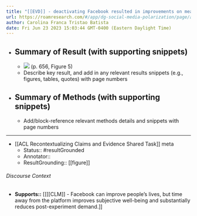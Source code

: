 ```yaml
---
title: "[[EVD]] - deactivating Facebook resulted in improvements on measurements of subjective well-being - [[@allcottWelfareEffectsSocial2020]]"
url: https://roamresearch.com/#/app/dg-social-media-polarization/page/aJngFbteo
author: Carolina Franca Tristao Batista
date: Fri Jun 23 2023 15:03:44 GMT-0400 (Eastern Daylight Time)
---
```


- ## Summary of Result (with supporting snippets)
    - ![](https://firebasestorage.googleapis.com/v0/b/firescript-577a2.appspot.com/o/imgs%2Fapp%2Fdg-social-media-polarization%2Fnejs4ZqsVg.00.59%20PM.png?alt=media&token=27856c1c-a7e3-481c-8e91-3124061e37f8) (p. 656, Figure 5)
    - Describe key result, and add in any relevant results snippets (e.g., figures, tables, quotes) with page numbers
- ## Summary of Methods (with supporting snippets)
    - Add/block-reference relevant methods details and snippets with page numbers
- ---
- [[ACL Recontextualizing Claims and Evidence Shared Task]] meta
    - Status:: #resultGrounded
    - Annotator::
    - ResultGrounding:: [[figure]]

###### Discourse Context

- **Supports::** [[[[CLM]] - Facebook can improve people’s lives, but time away from the platform improves subjective well-being and substantially reduces post-experiment demand.]]
